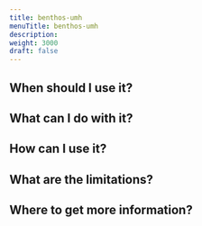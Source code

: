 ```yaml
---
title: benthos-umh
menuTitle: benthos-umh
description:
weight: 3000
draft: false
---
```


## When should I use it?


## What can I do with it?


## How can I use it?


## What are the limitations?



## Where to get more information?
